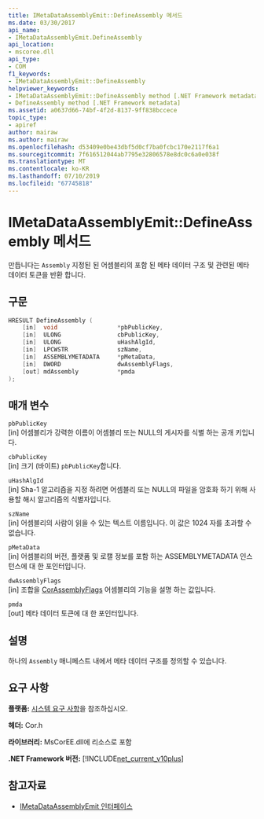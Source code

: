 ```yaml
---
title: IMetaDataAssemblyEmit::DefineAssembly 메서드
ms.date: 03/30/2017
api_name:
- IMetaDataAssemblyEmit.DefineAssembly
api_location:
- mscoree.dll
api_type:
- COM
f1_keywords:
- IMetaDataAssemblyEmit::DefineAssembly
helpviewer_keywords:
- IMetaDataAssemblyEmit::DefineAssembly method [.NET Framework metadata]
- DefineAssembly method [.NET Framework metadata]
ms.assetid: a0637d66-74bf-4f2d-8137-9ff838bccece
topic_type:
- apiref
author: mairaw
ms.author: mairaw
ms.openlocfilehash: d53409e0be43dbf5d0cf7ba0fcbc170e2117f6a1
ms.sourcegitcommit: 7f616512044ab7795e32806578e8dc0c6a0e038f
ms.translationtype: MT
ms.contentlocale: ko-KR
ms.lasthandoff: 07/10/2019
ms.locfileid: "67745818"
---
```

# <a name="imetadataassemblyemitdefineassembly-method"></a>IMetaDataAssemblyEmit::DefineAssembly 메서드
만듭니다는 `Assembly` 지정된 된 어셈블리의 포함 된 메타 데이터 구조 및 관련된 메타 데이터 토큰을 반환 합니다.  
  
## <a name="syntax"></a>구문  
  
```cpp  
HRESULT DefineAssembly (  
    [in]  void                 *pbPublicKey,  
    [in]  ULONG                cbPublicKey,  
    [in]  ULONG                uHashAlgId,  
    [in]  LPCWSTR              szName,   
    [in]  ASSEMBLYMETADATA     *pMetaData,  
    [in]  DWORD                dwAssemblyFlags,  
    [out] mdAssembly           *pmda  
);  
```  
  
## <a name="parameters"></a>매개 변수  
 `pbPublicKey`  
 [in] 어셈블리가 강력한 이름이 어셈블리 또는 NULL의 게시자를 식별 하는 공개 키입니다.  
  
 `cbPublicKey`  
 [in] 크기 (바이트) `pbPublicKey`합니다.  
  
 `uHashAlgId`  
 [in] Sha-1 알고리즘을 지정 하려면 어셈블리 또는 NULL의 파일을 암호화 하기 위해 사용할 해시 알고리즘의 식별자입니다.  
  
 `szName`  
 [in] 어셈블리의 사람이 읽을 수 있는 텍스트 이름입니다. 이 값은 1024 자를 초과할 수 없습니다.  
  
 `pMetaData`  
 [in] 어셈블리의 버전, 플랫폼 및 로캘 정보를 포함 하는 ASSEMBLYMETADATA 인스턴스에 대 한 포인터입니다.  
  
 `dwAssemblyFlags`  
 [in] 조합을 [CorAssemblyFlags](../../../../docs/framework/unmanaged-api/metadata/corassemblyflags-enumeration.md) 어셈블리의 기능을 설명 하는 값입니다.  
  
 `pmda`  
 [out] 메타 데이터 토큰에 대 한 포인터입니다.  
  
## <a name="remarks"></a>설명  
 하나의 `Assembly` 매니페스트 내에서 메타 데이터 구조를 정의할 수 있습니다.  
  
## <a name="requirements"></a>요구 사항  
 **플랫폼:** [시스템 요구 사항](../../../../docs/framework/get-started/system-requirements.md)을 참조하십시오.  
  
 **헤더:** Cor.h  
  
 **라이브러리:** MsCorEE.dll에 리소스로 포함  
  
 **.NET Framework 버전:** [!INCLUDE[net_current_v10plus](../../../../includes/net-current-v10plus-md.md)]  
  
## <a name="see-also"></a>참고자료

- [IMetaDataAssemblyEmit 인터페이스](../../../../docs/framework/unmanaged-api/metadata/imetadataassemblyemit-interface.md)
